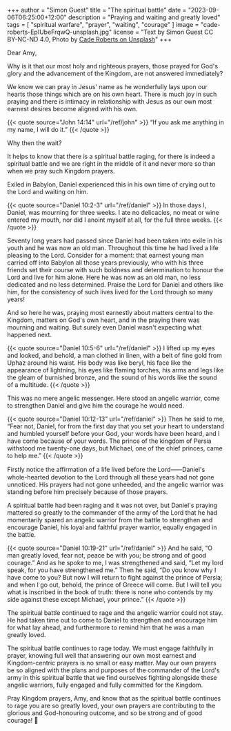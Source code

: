 +++
author = "Simon Guest"
title = "The spiritual battle"
date = "2023-09-06T06:25:00+12:00"
description = "Praying and waiting and greatly loved"
tags = [ "spiritual warfare", "prayer", "waiting", "courage" ]
image = "cade-roberts-EpIUbeFrqwQ-unsplash.jpg"
license = "Text by Simon Guest CC BY-NC-ND 4.0, Photo by [Cade Roberts on Unsplash](https://unsplash.com/photos/EpIUbeFrqwQ)"
+++

Dear Amy,

Why is it that our most holy and righteous prayers, those prayed for God's glory and the advancement of the Kingdom, are not answered immediately?

We know we can pray in Jesus' name as he wonderfully lays upon our hearts those things which are on his own heart. There is much joy in such praying and there is intimacy in relationship with Jesus as our own most earnest desires become aligned with his own.

{{< quote source="John 14:14" url="/ref/john" >}}
“If you ask me anything in my name, I will do it.”
{{< /quote >}}

Why then the wait?

It helps to know that there is a spiritual battle raging, for there is indeed a spiritual battle and we are right in the middle of it and never more so than when we pray such Kingdom prayers.

Exiled in Babylon, Daniel experienced this in his own time of crying out to the Lord and waiting on him.

{{< quote source="Daniel 10:2-3" url="/ref/daniel" >}}
In those days I, Daniel, was mourning for three weeks. I ate no delicacies, no meat or wine entered my mouth, nor did I anoint myself at all, for the full three weeks.
{{< /quote >}}

Seventy long years had passed since Daniel had been taken into exile in his youth and he was now an old man. Throughout this time he had lived a life pleasing to the Lord. Consider for a moment: that earnest young man carried off into Babylon all those years previously, who with his three friends set their course with such boldness and determination to honour the Lord and live for him alone. Here he was now as an old man, no less dedicated and no less determined. Praise the Lord for Daniel and others like him, for the consistency of such lives lived for the Lord through so many years!

And so here he was, praying most earnestly about matters central to the Kingdom, matters on God's own heart, and in the praying there was mourning and waiting. But surely even Daniel wasn't expecting what happened next.

{{< quote source="Daniel 10:5-6" url="/ref/daniel" >}}
I lifted up my eyes and looked, and behold, a man clothed in linen, with a belt of fine gold from Uphaz around his waist. His body was like beryl, his face like the appearance of lightning, his eyes like flaming torches, his arms and legs like the gleam of burnished bronze, and the sound of his words like the sound of a multitude.
{{< /quote >}}

This was no mere angelic messenger. Here stood an angelic warrior, come to strengthen Daniel and give him the courage he would need.

{{< quote source="Daniel 10:12-13" url="/ref/daniel" >}}
Then he said to me, “Fear not, Daniel, for from the first day that you set your heart to understand and humbled yourself before your God, your words have been heard, and I have come because of your words. The prince of the kingdom of Persia withstood me twenty-one days, but Michael, one of the chief princes, came to help me.”
{{< /quote >}}

Firstly notice the affirmation of a life lived before the Lord⸺Daniel's whole-hearted devotion to the Lord through all these years had not gone unnoticed. His prayers had not gone unheeded, and the angelic warrior was standing before him precisely because of those prayers.

A spiritual battle had been raging and it was not over, but Daniel's praying mattered so greatly to the commander of the army of the Lord that he had momentarily spared an angelic warrior from the battle to strengthen and encourage Daniel, his loyal and faithful prayer warrior, equally engaged in the battle.

{{< quote source="Daniel 10:19-21" url="/ref/daniel" >}}
And he said, “O man greatly loved, fear not, peace be with you; be strong and of good courage.” And as he spoke to me, I was strengthened and said, “Let my lord speak, for you have strengthened me.” Then he said, “Do you know why I have come to you? But now I will return to fight against the prince of Persia; and when I go out, behold, the prince of Greece will come. But I will tell you what is inscribed in the book of truth: there is none who contends by my side against these except Michael, your prince.”
{{< /quote >}}

The spiritual battle continued to rage and the angelic warrior could not stay. He had taken time out to come to Daniel to strengthen and encourage him for what lay ahead, and furthermore to remind him that he was a man greatly loved.

The spiritual battle continues to rage today. We must engage faithfully in prayer, knowing full well that answering our own most earnest and Kingdom-centric prayers is no small or easy matter. May our own prayers be so aligned with the plans and purposes of the commander of the Lord's army in this spiritual battle that we find ourselves fighting alongside these angelic warriors, fully engaged and fully committed for the Kingdom.

Pray Kingdom prayers, Amy, and know that as the spiritual battle continues to rage you are so greatly loved, your own prayers are contributing to the glorious and God-honouring outcome, and so be strong and of good courage! 🙏
